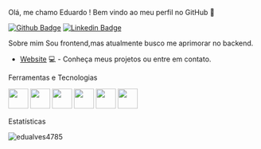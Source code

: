  Olá, me chamo Eduardo ! 
 Bem vindo ao meu perfil no GitHub 👋

[![Github Badge](https://img.shields.io/badge/-Github-000?style=flat-square&logo=Github&logoColor=white&link=https://github.com/EduAlves4785)](https://github.com/EduAlves4785)
[![Linkedin Badge](https://img.shields.io/badge/-LinkedIn-blue?style=flat-square&logo=Linkedin&logoColor=white&link=https://www.linkedin.com/in/eduardo-alves-2a8744239/)](https://www.linkedin.com/in/eduardo-alves-2a8744239/)


Sobre mim
Sou  frontend,mas atualmente busco me aprimorar no backend.

- [Website](https://edualves4785.github.io/Portfolio/) 💻 - Conheça meus projetos ou entre em contato.

Ferramentas e Tecnologias

<div>
 <img src="https://cdn.jsdelivr.net/gh/devicons/devicon/icons/html5/html5-original.svg" width="40" height="40"/>
 <img src="https://cdn.jsdelivr.net/gh/devicons/devicon/icons/css3/css3-original.svg" width="40" height="40"/>
 <img src="https://cdn.jsdelivr.net/gh/devicons/devicon/icons/bootstrap/bootstrap-original.svg"  width="40" height="40"/>       
 <img src="https://cdn.jsdelivr.net/gh/devicons/devicon/icons/javascript/javascript-original.svg"  width="40" height="40"/>
 <img src="https://cdn.jsdelivr.net/gh/devicons/devicon/icons/react/react-original.svg"  width="40" height="40"/>
 <img src="https://cdn.jsdelivr.net/gh/devicons/devicon/icons/mysql/mysql-original-wordmark.svg"  width="40" height="40"/>
<div/>

Estatísticas
<p><img align="center" src="https://streak-stats.demolab.com?user=EduAlves4785&theme=tokyonight&hide_border=true&locale=pt_BR" alt="edualves4785" /></p>
 




          
          

          
          
          


